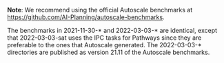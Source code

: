 **Note**: We recommend using the official Autoscale benchmarks at
https://github.com/AI-Planning/autoscale-benchmarks.

The benchmarks in 2021-11-30-* and 2022-03-03-* are identical, except that
2022-03-03-sat uses the IPC tasks for Pathways since they are preferable to the
ones that Autoscale generated. The 2022-03-03-* directories are published as
version 21.11 of the Autoscale benchmarks.
